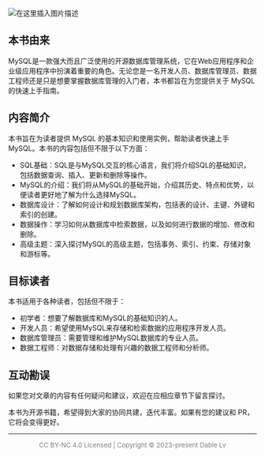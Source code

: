 ![在这里插入图片描述](https://img-blog.csdnimg.cn/e9edc993f3e042e7b5e17aa18b078f69.webp#pic_center)
## 本书由来
MySQL是一款强大而且广泛使用的开源数据库管理系统，它在Web应用程序和企业级应用程序中扮演着重要的角色。无论您是一名开发人员、数据库管理员、数据工程师还是只是想要掌握数据库管理的入门者，本书都旨在为您提供关于 MySQL 的快速上手指南。
## 内容简介
本书旨在为读者提供 MySQL 的基本知识和使用实例，帮助读者快速上手 MySQL。本书的内容包括但不限于以下方面：
- SQL基础：SQL是与MySQL交互的核心语言，我们将介绍SQL的基础知识，包括数据查询、插入、更新和删除等操作。
- MySQL的介绍：我们将从MySQL的基础开始，介绍其历史、特点和优势，以便读者更好地了解为什么选择MySQL。
- 数据库设计：了解如何设计和规划数据库架构，包括表的设计、主键、外键和索引的创建。
- 数据操作：学习如何从数据库中检索数据，以及如何进行数据的增加、修改和删除。
- 高级主题：深入探讨MySQL的高级主题，包括事务、索引、约束、存储对象和游标等。
## 目标读者
本书适用于各种读者，包括但不限于：
- 初学者：想要了解数据库和MySQL的基础知识的人。
- 开发人员：希望使用MySQL来存储和检索数据的应用程序开发人员。
- 数据库管理员：需要管理和维护MySQL数据库的专业人员。
- 数据工程师：对数据存储和处理有兴趣的数据工程师和分析师。
## 互动勘误
如果您对文章的内容有任何疑问和建议，欢迎在应相应章节下留言探讨。

本书为开源书籍，希望得到大家的协同共建，迭代丰富。如果有您的建议和 PR，它将会变得更好。

---

<p align=center style="font-size:13px;color:gray">
CC BY-NC 4.0 Licensed | Copyright © 2023-present Dable Lv
</p>